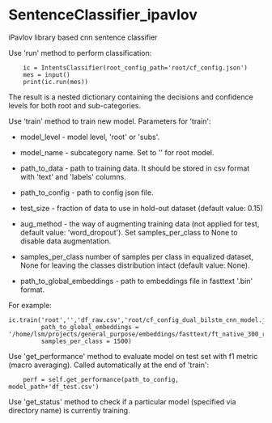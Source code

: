 # SentenceClassifier_ipavlov
iPavlov library based cnn sentence classifier

Use 'run' method to perform classification:

        ic = IntentsClassifier(root_config_path='root/cf_config.json')
        mes = input()
        print(ic.run(mes))
        
The result is a nested dictionary containing the decisions and confidence levels for both root and sub-categories.

Use 'train' method to train new model. Parameters for 'train':

- model_level - model level, 'root' or 'subs'.

- model_name - subcategory name. Set to '' for root model.

- path_to_data - path to training data. It should be stored in csv format with 'text' and 'labels' columns.

- path_to_config - path to config json file.

- test_size - fraction of data to use in hold-out dataset (default value: 0.15)

- aug_method - the way of augmenting training data (not applied for test, default value: 'word_dropout'). Set samples_per_class to None to disable data augmentation.

- samples_per_class number of samples per class in equalized dataset, None for leaving the classes distribution intact (default value: None).

- path_to_global_embeddings - path to embeddings file in fasttext '.bin' format.

For example:

    ic.train('root','','df_raw.csv','root/cf_config_dual_bilstm_cnn_model.json', 
             path_to_global_embeddings = '/home/lsm/projects/general_purpose/embeddings/fasttext/ft_native_300_ru_wiki_lenta_lemmatize.bin',
             samples_per_class = 1500)
             
Use 'get_performance' method to evaluate model on test set with f1 metric (macro averaging). Called automatically at the end of 'train':

        perf = self.get_performance(path_to_config, model_path+'df_test.csv')

Use 'get_status' method to check if a particular model (specified via directory name) is currently training.
